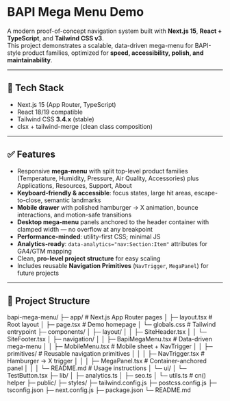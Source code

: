 # BAPI Mega Menu Demo

A modern proof-of-concept navigation system built with **Next.js 15**, **React + TypeScript**, and **Tailwind CSS v3**.  
This project demonstrates a scalable, data-driven mega-menu for BAPI-style product families, optimized for **speed, accessibility, polish, and maintainability**.

---

## 🚀 Tech Stack
- Next.js 15 (App Router, TypeScript)
- React 18/19 compatible
- Tailwind CSS **3.4.x** (stable)
- clsx + tailwind-merge (clean class composition)

---

## ✅ Features
- Responsive **mega-menu** with split top-level product families (Temperature, Humidity, Pressure, Air Quality, Accessories) plus Applications, Resources, Support, About
- **Keyboard-friendly & accessible**: focus states, large hit areas, escape-to-close, semantic landmarks
- **Mobile drawer** with polished hamburger → X animation, bounce interactions, and motion-safe transitions
- **Desktop mega-menu** panels anchored to the header container with clamped width — no overflow at any breakpoint
- **Performance-minded**: utility-first CSS; minimal JS
- **Analytics-ready**: `data-analytics="nav:Section:Item"` attributes for GA4/GTM mapping
- Clean, **pro-level project structure** for easy scaling
- Includes reusable **Navigation Primitives** (`NavTrigger`, `MegaPanel`) for future projects

---

## 📂 Project Structure

bapi-mega-menu/
├─ app/ # Next.js App Router pages
│ ├─ layout.tsx # Root layout
│ ├─ page.tsx # Demo homepage
│ └─ globals.css # Tailwind entrypoint
├─ components/
│ ├─ layout/
│ │ ├─ SiteHeader.tsx
│ │ └─ SiteFooter.tsx
│ ├─ navigation/
│ │ ├─ BapiMegaMenu.tsx # Data-driven mega-menu
│ │ ├─ MobileMenu.tsx # Mobile sheet + NavTrigger
│ │ ├─ primitives/ # Reusable navigation primitives
│ │ │ ├─ NavTrigger.tsx # Hamburger → X trigger
│ │ │ ├─ MegaPanel.tsx # Container-anchored panel
│ │ │ └─ README.md # Usage instructions
│ └─ ui/
│ └─ TestButton.tsx
├─ lib/
│ ├─ analytics.ts
│ ├─ seo.ts
│ └─ utils.ts # cn() helper
├─ public/
├─ styles/
├─ tailwind.config.js
├─ postcss.config.js
├─ tsconfig.json
├─ next.config.js
├─ package.json
└─ README.md

